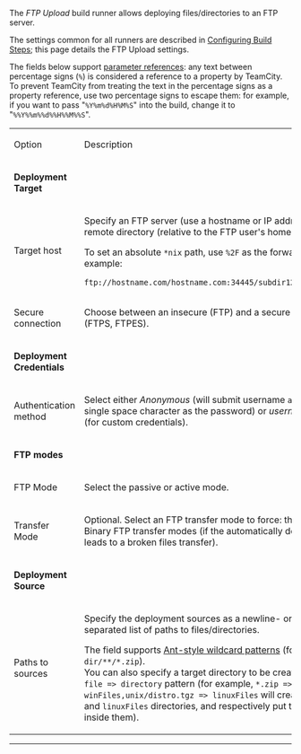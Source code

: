 [//]: # (title: FTP Upload)
[//]: # (auxiliary-id: FTP Upload)

The _FTP Upload_ build runner allows deploying files/directories to an FTP server.
 
The settings common for all runners are described in [Configuring Build Steps](configuring-build-steps.md); this page details the FTP Upload settings.

The fields below support [parameter references](predefined-build-parameters.md): any text between percentage signs (`%`) is considered a reference to a property by TeamCity. To prevent TeamCity from treating the text in the percentage signs as a property reference, use two percentage signs to escape them: for example, if you want to pass "`%Y%m%d%H%M%S`" into the build, change it to "`%%Y%%m%%d%%H%%M%%S`".

<table><tr>

<td width="300">

Option

</td>

<td>

Description

</td></tr><tr>

<td>

__Deployment Target__

</td>

<td></td>

</tr><tr>

<td>

Target host

</td>

<td>

Specify an FTP server (use a hostname or IP address) and a remote directory (relative to the FTP user's home).

To set an absolute `*nix` path, use `%2F` as the forward slash. For example:

```Shell
ftp://hostname.com/hostname.com:34445/subdir127.0.0.1/%2Fetc/

```


</td></tr><tr>

<td>

Secure connection

</td>

<td>

Choose between an insecure (FTP) and a secure connection (FTPS, FTPES).


</td></tr><tr>

<td>

__Deployment Credentials__

</td>

<td></td>

</tr><tr>

<td>

Authentication method

</td>

<td>

Select either _Anonymous_ (will submit username `anonymous` and a single space character as the password) or _username/password_ (for custom credentials).

</td></tr><tr>

<td>

__FTP modes__

</td>

<td></td>

</tr><tr>

<td>

FTP Mode

</td>

<td>

Select the passive or active mode.

</td></tr><tr>

<td>

Transfer Mode

</td>

<td>

Optional. Select an FTP transfer mode to force: the ASCII or Binary FTP transfer modes (if the automatically detected mode leads to a broken files transfer).

</td></tr><tr>

<td>

__Deployment Source__

</td>

<td></td>

</tr><tr>

<td>

Paths to sources

</td>

<td>

Specify the deployment sources as a newline- or comma-separated list of paths to files/directories.

The field supports [Ant-style wildcard patterns](wildcards.md#Antlike+Wildcards) (for example, `dir/**/*.zip`).   
You can also specify a target directory to be created using the `file => directory` pattern (for example, `*.zip => winFiles,unix/distro.tgz => linuxFiles` will create the `winFiles` and `linuxFiles` directories, and respectively put the declared files inside them).

</td></tr></table>

__ __
